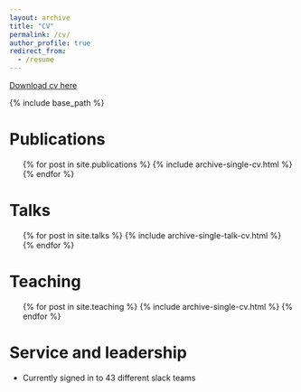 ```yaml
---
layout: archive
title: "CV"
permalink: /cv/
author_profile: true
redirect_from:
  - /resume
---
```

[Download cv here](https://marialeiloglou.github.io/files/cv.pdf)

{% include base_path %}


Publications
======
  <ul>{% for post in site.publications %}
    {% include archive-single-cv.html %}
  {% endfor %}</ul>
  
Talks
======
  <ul>{% for post in site.talks %}
    {% include archive-single-talk-cv.html %}
  {% endfor %}</ul>
  
Teaching
======
  <ul>{% for post in site.teaching %}
    {% include archive-single-cv.html %}
  {% endfor %}</ul>
  
Service and leadership
======
* Currently signed in to 43 different slack teams
